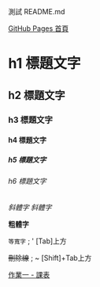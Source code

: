 測試 README.md 

[GitHub Pages 首頁](https://DavidPeng1.github.io)

# h1 標題文字
## h2 標題文字
### h3 標題文字
#### h4 標題文字
##### h5 標題文字
###### h6 標題文字

_斜體字_
*斜體字*

**粗體字**

`等寬字` ; ' [Tab]上方

~~刪除線~~ ;  ~ [Shift]+Tab上方

<a href="./HomeWork/HW01/HW001.html">作業一 - 課表</a>